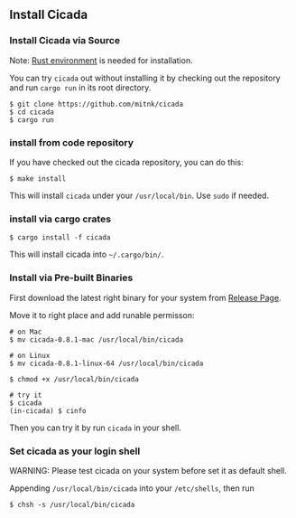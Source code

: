 ## Install Cicada

### Install Cicada via Source

Note: [Rust environment](https://rustup.rs/) is needed for installation.

You can try `cicada` out without installing it by checking out the repository
and run `cargo run` in its root directory.

```
$ git clone https://github.com/mitnk/cicada
$ cd cicada
$ cargo run
```

### install from code repository

If you have checked out the cicada repository, you can do this:

```
$ make install
```

This will install `cicada` under your `/usr/local/bin`. Use `sudo` if needed.

### install via cargo crates

```
$ cargo install -f cicada
```

This will install cicada into `~/.cargo/bin/`.

### Install via Pre-built Binaries

First download the latest right binary for your system from
[Release Page](https://github.com/mitnk/cicada/releases).

Move it to right place and add runable permisson:

```
# on Mac
$ mv cicada-0.8.1-mac /usr/local/bin/cicada

# on Linux
$ mv cicada-0.8.1-linux-64 /usr/local/bin/cicada

$ chmod +x /usr/local/bin/cicada

# try it
$ cicada
(in-cicada) $ cinfo
```

Then you can try it by run `cicada` in your shell.

### Set cicada as your login shell

WARNING: Please test cicada on your system before set it as default shell.

Appending `/usr/local/bin/cicada` into your `/etc/shells`, then run
```
$ chsh -s /usr/local/bin/cicada
```
